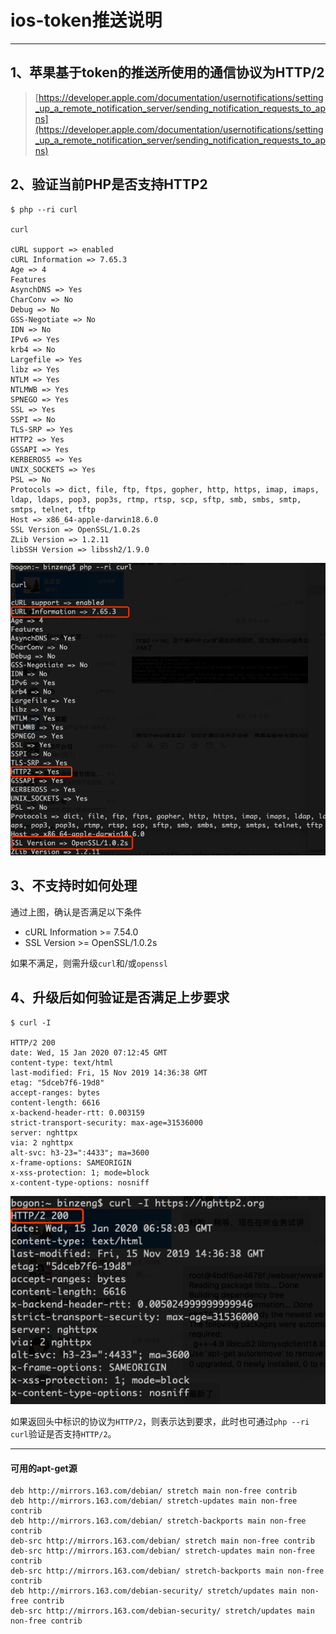 # ios-token推送说明

---

## 1、苹果基于token的推送所使用的通信协议为HTTP/2
> [https://developer.apple.com/documentation/usernotifications/setting_up_a_remote_notification_server/sending_notification_requests_to_apns](https://developer.apple.com/documentation/usernotifications/setting_up_a_remote_notification_server/sending_notification_requests_to_apns)

## 2、验证当前PHP是否支持HTTP2
```shell
$ php --ri curl

curl

cURL support => enabled
cURL Information => 7.65.3
Age => 4
Features
AsynchDNS => Yes
CharConv => No
Debug => No
GSS-Negotiate => No
IDN => No
IPv6 => Yes
krb4 => No
Largefile => Yes
libz => Yes
NTLM => Yes
NTLMWB => Yes
SPNEGO => Yes
SSL => Yes
SSPI => No
TLS-SRP => Yes
HTTP2 => Yes
GSSAPI => Yes
KERBEROS5 => Yes
UNIX_SOCKETS => Yes
PSL => No
Protocols => dict, file, ftp, ftps, gopher, http, https, imap, imaps, ldap, ldaps, pop3, pop3s, rtmp, rtsp, scp, sftp, smb, smbs, smtp, smtps, telnet, tftp
Host => x86_64-apple-darwin18.6.0
SSL Version => OpenSSL/1.0.2s
ZLib Version => 1.2.11
libSSH Version => libssh2/1.9.0
```
![php_curl_info.png](php_curl_info.png)


## 3、不支持时如何处理
通过上图，确认是否满足以下条件

- cURL Information >= 7.54.0
- SSL Version >= OpenSSL/1.0.2s

如果不满足，则需升级`curl`和/或`openssl`

## 4、升级后如何验证是否满足上步要求
```shell
$ curl -I 

HTTP/2 200
date: Wed, 15 Jan 2020 07:12:45 GMT
content-type: text/html
last-modified: Fri, 15 Nov 2019 14:36:38 GMT
etag: "5dceb7f6-19d8"
accept-ranges: bytes
content-length: 6616
x-backend-header-rtt: 0.003159
strict-transport-security: max-age=31536000
server: nghttpx
via: 2 nghttpx
alt-svc: h3-23=":4433"; ma=3600
x-frame-options: SAMEORIGIN
x-xss-protection: 1; mode=block
x-content-type-options: nosniff
```
![curl_http2_test.png](curl_http2_test.png)

如果返回头中标识的协议为`HTTP/2`，则表示达到要求，此时也可通过`php --ri curl`验证是否支持`HTTP/2`。


---

#### 可用的apt-get源
```
deb http://mirrors.163.com/debian/ stretch main non-free contrib
deb http://mirrors.163.com/debian/ stretch-updates main non-free contrib
deb http://mirrors.163.com/debian/ stretch-backports main non-free contrib
deb-src http://mirrors.163.com/debian/ stretch main non-free contrib
deb-src http://mirrors.163.com/debian/ stretch-updates main non-free contrib
deb-src http://mirrors.163.com/debian/ stretch-backports main non-free contrib
deb http://mirrors.163.com/debian-security/ stretch/updates main non-free contrib
deb-src http://mirrors.163.com/debian-security/ stretch/updates main non-free contrib
```